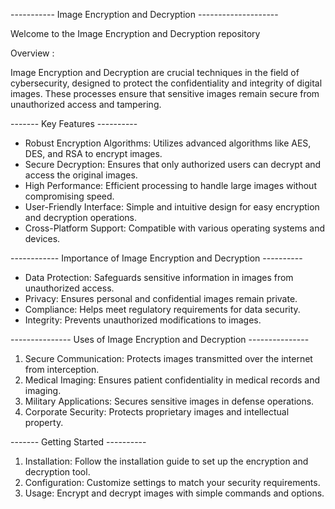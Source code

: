 
----------- Image Encryption and Decryption --------------------

Welcome to the Image Encryption and Decryption  repository 

  Overview :

Image Encryption and Decryption are crucial techniques in the field of cybersecurity, designed to protect the confidentiality and integrity of digital images. These processes ensure that sensitive images remain secure from unauthorized access and tampering.

------- Key Features ----------

- Robust Encryption Algorithms: Utilizes advanced algorithms like AES, DES, and RSA to encrypt images.
- Secure Decryption: Ensures that only authorized users can decrypt and access the original images.
- High Performance: Efficient processing to handle large images without compromising speed.
- User-Friendly Interface: Simple and intuitive design for easy encryption and decryption operations.
- Cross-Platform Support: Compatible with various operating systems and devices.

------------ Importance of Image Encryption and Decryption ----------

- Data Protection: Safeguards sensitive information in images from unauthorized access.
- Privacy: Ensures personal and confidential images remain private.
- Compliance: Helps meet regulatory requirements for data security.
- Integrity: Prevents unauthorized modifications to images.

--------------- Uses of Image Encryption and Decryption ---------------

1. Secure Communication: Protects images transmitted over the internet from interception.
2. Medical Imaging: Ensures patient confidentiality in medical records and imaging.
3. Military Applications: Secures sensitive images in defense operations.
4. Corporate Security: Protects proprietary images and intellectual property.

------- Getting Started ----------

1. Installation: Follow the installation guide to set up the encryption and decryption tool.
2. Configuration: Customize settings to match your security requirements.
3. Usage: Encrypt and decrypt images with simple commands and options.

